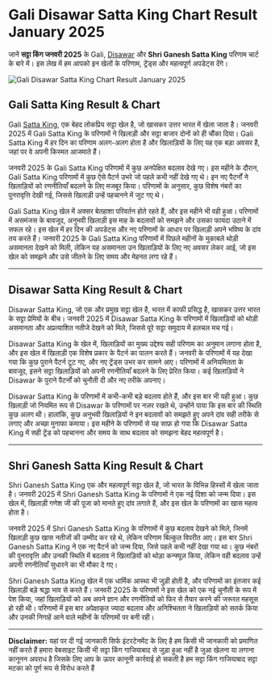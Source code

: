 # Gali Disawar Satta King Chart Result January 2025  
 
जानें **सट्टा किंग जनवरी 2025** के Gali, [Disawar](https://github.com/satta-king-2025-result-chart-fast-786) और **Shri Ganesh Satta King** परिणाम चार्ट के बारे में। इस लेख में हम आपको इन खेलों के परिणाम, ट्रेंड्स और महत्वपूर्ण अपडेट्स देंगे।


![Gali Disawar Satta King Chart Result January 2025](https://qph.cf2.quoracdn.net/main-qimg-a2c8cef4d324ece3c893a7ec0eebfd31)

## Gali Satta King Result & Chart

Gali [Satta King](https://github.com/faridabad-ghaziabad-satta-king-result), एक बेहद लोकप्रिय सट्टा खेल है, जो खासकर उत्तर भारत में खेला जाता है। जनवरी 2025 में Gali Satta King के परिणामों ने खिलाड़ी और सट्टा बाजार दोनों को ही चौंका दिया। Gali Satta King में हर दिन का परिणाम अलग-अलग होता है और खिलाड़ियों के लिए यह एक बड़ा अवसर है, जहां पर वे अपनी किस्मत आजमाते हैं। 

जनवरी 2025 के Gali Satta King परिणामों में कुछ अनपेक्षित बदलाव देखे गए। इस महीने के दौरान, Gali Satta King परिणामों में कुछ ऐसे पैटर्न उभरे जो पहले कभी नहीं देखे गए थे। इन नए पैटर्नों ने खिलाड़ियों को रणनीतियाँ बदलने के लिए मजबूर किया। परिणामों के अनुसार, कुछ विशेष नंबरों का पुनरावृत्ति देखी गई, जिससे खिलाड़ी उन्हें पहचानने में जुट गए थे। 

Gali Satta King खेल में अक्सर बेतहाशा परिवर्तन होते रहते हैं, और इस महीने भी वही हुआ। परिणामों में असमंजस के बावजूद, अनुभवी खिलाड़ी इस माह के बदलावों को समझने और उसका फायदा उठाने में सफल रहे। इस खेल में हर दिन की अपडेट्स और नए परिणामों के आधार पर खिलाड़ी अपने भविष्य के दांव तय करते हैं। जनवरी 2025 के Gali Satta King परिणामों में पिछले महीनों के मुकाबले थोड़ी असमानता देखने को मिली, लेकिन यह असमानता उन खिलाड़ियों के लिए नए अवसर लेकर आई, जो इस खेल को समझने और उसे जीतने के लिए समय और मेहनत लगा रहे हैं।

---

## Disawar Satta King Result & Chart

Disawar Satta King, जो एक और प्रमुख सट्टा खेल है, भारत में काफी प्रसिद्ध है, खासकर उत्तर भारत के सट्टा प्रेमियों के बीच। जनवरी 2025 में Disawar Satta King के परिणामों में खिलाड़ियों को थोड़ी असमानता और अप्रत्याशित नतीजे देखने को मिले, जिससे पूरे सट्टा समुदाय में हलचल मच गई। 

Disawar Satta King के खेल में, खिलाड़ियों का मुख्य उद्देश्य सही परिणाम का अनुमान लगाना होता है, और इस खेल में खिलाड़ी एक विशेष प्रकार के पैटर्न का पालन करते हैं। जनवरी के परिणामों में यह देखा गया कि कुछ पुराने पैटर्न टूट गए, और नए ट्रेंड्स उभर कर सामने आए। परिणामों में अनियमितता के बावजूद, इसने सट्टा खिलाड़ियों को अपनी रणनीतियाँ बदलने के लिए प्रेरित किया। कई खिलाड़ियों ने Disawar के पुराने पैटर्नों को चुनौती दी और नए तरीके अपनाए। 

Disawar Satta King के परिणामों में कभी-कभी बड़े बदलाव होते हैं, और इस बार भी यही हुआ। कुछ खिलाड़ी जो नियमित रूप से Disawar के परिणामों पर नज़र रखते थे, उन्होंने पाया कि इस बार की स्थिति कुछ अलग थी। हालांकि, कुछ अनुभवी खिलाड़ियों ने इन बदलावों को समझते हुए अपने दांव सही तरीके से लगाए और अच्छा मुनाफा कमाया। इस महीने के परिणामों से यह साफ़ हो गया कि Disawar Satta King में सही ट्रेंड को पहचानना और समय के साथ बदलाव को समझना बेहद महत्वपूर्ण है।

---

## Shri Ganesh Satta King Result & Chart

Shri Ganesh Satta King एक और महत्वपूर्ण सट्टा खेल है, जो भारत के विभिन्न हिस्सों में खेला जाता है। जनवरी 2025 में Shri Ganesh Satta King के परिणामों ने एक नई दिशा को जन्म दिया। इस खेल में, खिलाड़ी गणेश जी की पूजा को मानते हुए दांव लगाते हैं, और इस खेल के परिणामों का खास महत्व होता है। 

जनवरी 2025 में Shri Ganesh Satta King के परिणामों में कुछ बदलाव देखने को मिले, जिनमें खिलाड़ी कुछ खास नतीजों की उम्मीद कर रहे थे, लेकिन परिणाम बिल्कुल विपरीत आए। इस बार Shri Ganesh Satta King ने एक नए पैटर्न को जन्म दिया, जिसे पहले कभी नहीं देखा गया था। कुछ नंबरों की पुनरावृत्ति और उनकी स्थिति में बदलाव ने खिलाड़ियों को थोड़ा कन्फ्यूज़ किया, लेकिन वही बदलाव उन्हें अपनी रणनीतियाँ सुधारने का भी मौका दे गए। 

Shri Ganesh Satta King खेल में एक धार्मिक आस्था भी जुड़ी होती है, और परिणामों का इंतजार कई खिलाड़ी बड़े श्रद्धा भाव से करते हैं। जनवरी 2025 के परिणामों ने इस खेल को एक नई चुनौती के रूप में पेश किया, जहां खिलाड़ियों को अब अपने ज्ञान और रणनीतियों को फिर से तैयार करने की जरूरत महसूस हो रही थी। परिणामों में इस बार अपेक्षाकृत ज्यादा बदलाव और अनिश्चितता ने खिलाड़ियों को सतर्क किया और उनकी निगाहें आने वाले महीनों के परिणामों पर बनी रही। 

---

**Disclaimer:** यहां पर दी गई जानकारी सिर्फ इंटरटेनमेंट के लिए है हम किसी भी जानकारी को प्रमाणित नहीं करते हैं हमारा वेबसाइट किसी भी सट्टा किंग गाजियाबाद से जुड़ा हुआ नहीं है जुआ खेलना या लगाना कानूनन अपराध है जिसके लिए आप के ऊपर कानूनी कार्रवाई हो सकती है हम सट्टा किंग गाजियाबाद सट्टा मटका को पूर्ण रूप से विरोध करते हैं
